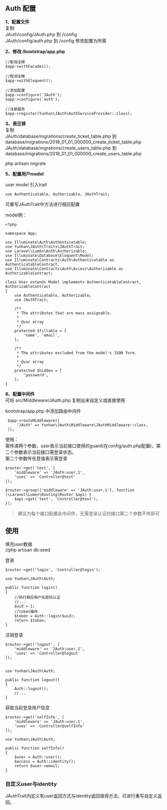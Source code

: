## Auth 配置

**1、配置文件**    
复制      
JAuth/config/JAuth.php 到 /config       
JAuth/config/auth.php 到 /config
修改配置为所需  

**2、修改 /bootstrap/app.php**

    //取消注释      
    $app->withFacades();
    
    //取消注释      
    $app->withEloquent();
    
    //添加配置    
    $app->configure('JAuth');   
    $app->configure('auth');
    
    //注册服务
    $app->register(Yunhan\JAuth\AuthServiceProvider::class);

**3、表迁移**             
复制      
JAuth/database/mgrations/create_ticket_table.php 到 database/migrations/2018_01_01_000000_create_ticket_table.php     
JAuth/database/mgrations/create_users_table.php 到 database/migrations/2018_01_01_000000_create_users_table.php

php artisan migrate

**5、配置用户model**          

user model 引入trait

    use Authenticatable, Authorizable, JAuthTrait;

可重写JAuthTrait中方法进行相应配置

model例：

    <?php

    namespace App;
    
    use Illuminate\Auth\Authenticatable;
    use Yunhan\JAuth\Traits\JAuthTrait;
    use Laravel\Lumen\Auth\Authorizable;
    use Illuminate\Database\Eloquent\Model;
    use Illuminate\Contracts\Auth\Authenticatable as AuthenticatableContract;
    use Illuminate\Contracts\Auth\Access\Authorizable as AuthorizableContract;
    
    class User extends Model implements AuthenticatableContract, AuthorizableContract
    {
        use Authenticatable, Authorizable;
        use JAuthTrait;
    
        /**
         * The attributes that are mass assignable.
         *
         * @var array
         */
        protected $fillable = [
            'name', 'email',
        ];
    
        /**
         * The attributes excluded from the model's JSON form.
         *
         * @var array
         */
        protected $hidden = [
            'password',
        ];
    }
    
**6、配置中间件**         
可将 src/Middleware/JAuth.php 复制出来自定义或直接使用

bootstrap/app.php 中添加路由中间件 

     $app->routeMiddleware([
         'JAuth' => Yunhan\JAuth\Middleware\JAuthMiddleware::class,
     ]);

使用：   
需传递两个参数，user表示当前接口使用的guard(在config/auth.php配置)，第二个参数表示当前接口需登录状态。        
第二个参数传任意值表示需登录


    $router->get('test', [
        'middleware' => 'JAuth:user,1',
        'uses' => 'Controller@test'
    ]);
    
    $router->group(['middleware' => 'JAuth:user,1'], function (\Laravel\Lumen\Routing\Router $api) {
        $api->get('test', 'Controller@test');
    });
    
> 建议为每个接口配置此中间件，无需登录认证的接口第二个参数不传即可

## 使用

填充user数据        
//php artisan db:seed

登录

    $router->get('login', 'Controller@login');

    use Yunhan\JAuth\Auth;

    public function login()
    {
        //执行相应用户名密码认证
        //...
        $uid = 1;
        //token操作
        $token = Auth::login($uid);
        return $token;
    }
    
注销登录

    $router->get('logout', [
        'middleware' => 'JAuth:user,1',
        'uses' => 'Controller@logout'
    ]);
    
    
    use Yunhan\JAuth\Auth;
    
    public function logout()
    {
        Auth::logout();
        //...
    }
    
获取当前登录用户信息

    $router->get('selfInfo', [
        'middleware' => 'JAuth:user,1',
        'uses' => 'Controller@selfInfo'
    ]);
    
    use Yunhan\JAuth\Auth;
    
    public function selfInfo()
    {
        $user = Auth::user();
        $access = Auth::identity();
        return $user->email;
    }
    
### 自定义user与identity

JAuthTrait内定义有user返回方式与identity返回值得方法，可进行重写自定义返回。
